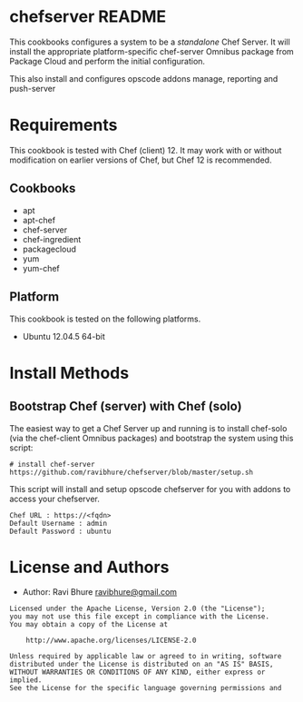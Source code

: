 chefserver README
==================

This cookbooks configures a system to be a *standalone* Chef Server. It
will install the appropriate platform-specific chef-server Omnibus
package from Package Cloud and perform the initial configuration.

This also install and configures opscode addons manage, reporting and push-server

Requirements
============

This cookbook is tested with  Chef (client) 12. It may work with or
without modification on earlier versions of Chef, but Chef 12 is
recommended.

## Cookbooks

* apt
* apt-chef
* chef-server
* chef-ingredient
* packagecloud
* yum
* yum-chef

## Platform

This cookbook is tested on the following platforms.

- Ubuntu 12.04.5 64-bit

Install Methods
===============

## Bootstrap Chef (server) with Chef (solo)

The easiest way to get a Chef Server up and running is to install
chef-solo (via the chef-client Omnibus packages) and bootstrap the
system using this script:

    # install chef-server
    https://github.com/ravibhure/chefserver/blob/master/setup.sh


This script will install and setup opscode chefserver for you with addons to access
your chefserver.

    Chef URL : https://<fqdn>
    Default Username : admin
    Default Password : ubuntu


# License and Authors

* Author: Ravi Bhure <ravibhure@gmail.com>

```text
Licensed under the Apache License, Version 2.0 (the "License");
you may not use this file except in compliance with the License.
You may obtain a copy of the License at

    http://www.apache.org/licenses/LICENSE-2.0

Unless required by applicable law or agreed to in writing, software
distributed under the License is distributed on an "AS IS" BASIS,
WITHOUT WARRANTIES OR CONDITIONS OF ANY KIND, either express or implied.
See the License for the specific language governing permissions and
```
